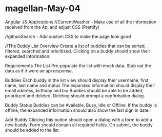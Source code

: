 # magellan-May-04
Angular JS Applications
//CurrentWeather - Make use of all the information received from the Api and adjust CSS (Prettify)

//githubSearch - Add custom CSS to make the page look good

//The Buddy List
  Overview
  Create a list of buddies that can be sorted, filtered, searched and prioritized. Clicking on a buddy should show their expanded information.

  Requirements
  The List
  Pre-populate the list with mock data.
  Stub out the data as if it were an api response.

  Buddies
  Each buddy in the list view should display their username, first name, last name and status
  The expanded information should display their email address, birthday and bio
  Buddies should be able to be added, prioritized and deleted.
  Deleting should prompt a confirmation dialog.

  Buddy Status
  Buddies can be Available, Busy, Idle or Offline.
  If the buddy is offline, the expanded information should also show the last sign in date.

  Add Buddy
  Clicking this button should open a dialog with a form to add a new buddy.
  Form should contain all required fields.
  On submit, the buddy should be added to the list.

